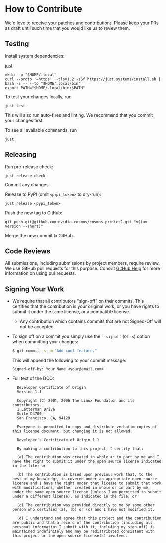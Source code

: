# How to Contribute

We'd love to receive your patches and contributions. Please keep your PRs as draft until such time that you would like us to review them.

## Testing

Install system dependencies:

[just](https://just.systems/man/en/pre-built-binaries.html#pre-built-binaries)

```shell
mkdir -p "$HOME/.local"
curl --proto '=https' --tlsv1.2 -sSf https://just.systems/install.sh | bash -s -- --to "$HOME/.local/bin"
export PATH="$HOME/.local/bin:$PATH"
```

To test your changes locally, run

```shell
just test
```

This will also run auto-fixes and linting. We recommend that you commit your changes first.

To see all available commands, run

```shell
just
```

## Releasing


Run pre-release check:

```shell
just release-check
```

Commit any changes.

Release to PyPI (omit `<pypi_token>` to dry-run):

```shell
just release <pypi_token>
```

Push the new tag to GitHub:

```shell
git push git@github.com:nvidia-cosmos/cosmos-predict2.git "v$(uv version --short)"
```

Merge the new commit to GitHub.

## Code Reviews

All submissions, including submissions by project members, require review. We use GitHub pull requests for this purpose. Consult
[GitHub Help](https://help.github.com/articles/about-pull-requests/) for more information on using pull requests.

## Signing Your Work

* We require that all contributors "sign-off" on their commits. This certifies that the contribution is your original work, or you have rights to submit it under the same license, or a compatible license.

  * Any contribution which contains commits that are not Signed-Off will not be accepted.

* To sign off on a commit you simply use the `--signoff` (or `-s`) option when committing your changes:
  ```bash
  $ git commit -s -m "Add cool feature."
  ```
  This will append the following to your commit message:
  ```
  Signed-off-by: Your Name <your@email.com>
  ```

* Full text of the DCO:

  ```
    Developer Certificate of Origin
    Version 1.1

    Copyright (C) 2004, 2006 The Linux Foundation and its contributors.
    1 Letterman Drive
    Suite D4700
    San Francisco, CA, 94129

    Everyone is permitted to copy and distribute verbatim copies of this license document, but changing it is not allowed.
  ```

  ```
    Developer's Certificate of Origin 1.1

    By making a contribution to this project, I certify that:

    (a) The contribution was created in whole or in part by me and I have the right to submit it under the open source license indicated in the file; or

    (b) The contribution is based upon previous work that, to the best of my knowledge, is covered under an appropriate open source license and I have the right under that license to submit that work with modifications, whether created in whole or in part by me, under the same open source license (unless I am permitted to submit under a different license), as indicated in the file; or

    (c) The contribution was provided directly to me by some other person who certified (a), (b) or (c) and I have not modified it.

    (d) I understand and agree that this project and the contribution are public and that a record of the contribution (including all personal information I submit with it, including my sign-off) is maintained indefinitely and may be redistributed consistent with this project or the open source license(s) involved.
  ```
